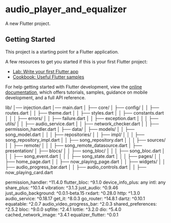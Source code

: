# audio_player_and_equalizer

A new Flutter project.

## Getting Started

This project is a starting point for a Flutter application.

A few resources to get you started if this is your first Flutter project:

- [Lab: Write your first Flutter app](https://docs.flutter.dev/get-started/codelab)
- [Cookbook: Useful Flutter samples](https://docs.flutter.dev/cookbook)

For help getting started with Flutter development, view the
[online documentation](https://docs.flutter.dev/), which offers tutorials,
samples, guidance on mobile development, and a full API reference.

lib/
│── injection.dart
│── main.dart
│
├── core/
│ ├── config/
│ │ ├── routes.dart
│ │ ├── theme.dart
│ │ ├── styles.dart
│ │ ├── constants.dart
│ │
│ ├── errors/
│ │ ├── failure.dart
│ │ ├── exception.dart
│ │
│ ├── utils/
│ │ ├── audio_service.dart
│ │ ├── network_checker.dart
│ │ ├── permission_handler.dart
│
├── data/
│ ├── models/
│ │ ├── song_model.dart
│ │
│ ├── repositories/
│ │ ├── impl/
│ │ │ ├── song_repository_impl.dart
│ │ ├── song_repository.dart
│ │
│ ├── sources/
│ │ ├── remote/
│ │ │ ├── song_remote_datasource.dart
│
├── presentation/
│ ├── blocs/
│ │ ├── song_bloc/
│ │ │ ├── song_bloc.dart
│ │ │ ├── song_event.dart
│ │ │ ├── song_state.dart
│ │
│ ├── pages/
│ │ ├── home_page.dart
│ │ ├── now_playing_page.dart
│
│ ├── widgets/
│ │ ├── audio_progress_bar.dart
│ │ ├── audio_controls.dart
│ │ ├── now_playing_card.dart

permission_handler: ^11.4.0
flutter_bloc: ^9.1.0
device_info_plus: any
intl: any
share_plus: ^10.1.4
vibration: ^3.1.3
just_audio: ^0.9.46
just_audio_background: ^0.0.1-beta.15
rxdart: ^0.28.0
http: ^1.3.0
audio_service: ^0.18.17
get_it: ^8.0.3
go_router: ^14.8.1
dartz: ^0.10.1
equatable: ^2.0.7
audio_video_progress_bar: ^2.0.3
shared_preferences: ^2.5.2
bloc: ^9.0.0
sqflite: ^2.4.1
lottie: ^3.2.0
dio: ^5.4.0
cached_network_image: ^3.4.1
equalizer_flutter: ^0.0.1
